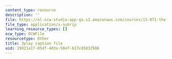```yaml
---
content_type: resource
description: ''
file: https://ol-ocw-studio-app-qa.s3.amazonaws.com/courses/15-071-the-analytics-edge-spring-2017/19021a1705df403e58e7b17cd5832986_JcKvI821H0c.srt
file_type: application/x-subrip
learning_resource_types: []
ocw_type: OCWFile
resourcetype: Other
title: 3play caption file
uid: 19021a17-05df-403e-58e7-b17cd5832986
---
```

